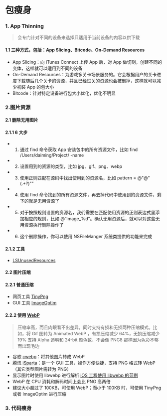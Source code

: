 # 包瘦身

### 1. App Thinning

> 会专门针对不同的设备来选择只适用于当前设备的内容以供下载

#### 1.1 三种方式，包括：App Slicing、Bitcode、On-Demand Resources

* App Slicing：向 iTunes Connect 上传 App 后，对 App 做切割，创建不同的变体，这样就可以适用到不同的设备
* On-Demand Resources：为游戏多关卡场景服务的。它会根据用户的关卡进度下载随后几个关卡的资源，并且已经过关的资源也会被删掉，这样就可以减少初装 App 的包大小
* Bitcode：针对特定设备进行包大小优化，优化不明显


### 2.图片资源

#### 2.1 删除无用图片
  
#### 2.1.1 6 大步
 
* 1. 通过 find 命令获取 App 安装包中的所有资源文件，比如 find /Users/daiming/Project/ -name
* 2. 设置用到的资源的类型，比如 jpg、gif、png、webp
* 3. 使用正则匹配在源码中找出使用到的资源名，比如 pattern = @"@"(.+?)""
* 4. 使用 find 命令找到的所有资源文件，再去掉代码中使用到的资源文件，剩下的就是无用资源了
* 5. 对于按照规则设置的资源名，我们需要在匹配使用资源的正则表达式里添加相应的规则，比如 @“image_%d”。确认无用资源后，就可以对这些无用资源执行删除操作了
* 6. 这个删除操作，你可以使用 NSFileManger 系统类提供的功能来完成

#### 2.1.2 工具

* [LSUnusedResources](https://github.com/tinymind/LSUnusedResources)

#### 2.2 图片压缩

#### 2.2.1 普通压缩

* 网页工具 [TinyPng](https://tinypng.com)
* GUI 工具 [ImageOptim](https://imageoptim.com/mac) 

#### 2.2.2 使用 [WebP](https://developers.google.com/speed/webp/)

> 压缩率高，而且肉眼看不出差异，同时支持有损和无损两种压缩模式。比如，将 Gif 图转为 Animated WebP ，有损压缩减少 64%，无损压缩减少 19%
> 支持 Alpha 透明和 24-bit 颜色数，不会像 PNG8 那样因为色彩不够而出现毛边

  * 谷歌 [cwebp](https://developers.google.com/speed/webp/docs/precompiled)：将其他图片转成 WebP
  * 腾讯 [iSparta](http://isparta.github.io)：是一个 GUI 工具，操作方便快捷，支持 PNG 格式转 WebP（其它类型图片需转为 PNG）
  * 显示图片时使用 libwebp 进行解析 [iOS 工程使用 libwebp 的范例](https://github.com/carsonmcdonald/WebP-iOS-example)
  * WebP 在 CPU 消耗和解码时间上会比 PNG 高两倍
  * 建议大小超过了 100KB，可使用 WebP；而小于 100KB 时，可使用 TinyPng 或者 ImageOptim 进行压缩

### 3. 代码瘦身




